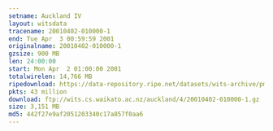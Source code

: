 ```yaml
---
setname: Auckland IV
layout: witsdata
tracename: 20010402-010000-1
end: Tue Apr  3 00:59:59 2001
originalname: 20010402-010000-1
gzsize: 900 MB
len: 24:00:00
start: Mon Apr  2 01:00:00 2001
totalwirelen: 14,766 MB
ripedownload: https://data-repository.ripe.net/datasets/wits-archive/pma/long/auck/4//20010402-010000-1.gz
pkts: 43 million
download: ftp://wits.cs.waikato.ac.nz/auckland/4/20010402-010000-1.gz
size: 3,151 MB
md5: 442f27e9af2051203340c17a857f0aa6
---
```

